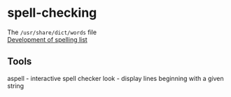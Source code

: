 # spell-checking

The `/usr/share/dict/words` file  
[Development of spelling list](https://archive.org/details/development-of-spelling-list/mode/2up)

## Tools

aspell - interactive spell checker
look - display lines beginning with a given string
